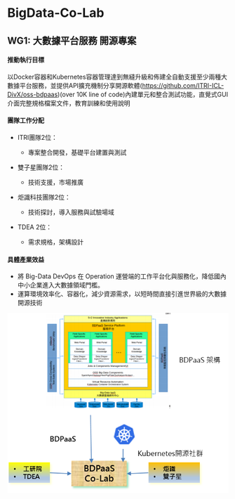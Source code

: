 # BigData-Co-Lab

## WG1: 大數據平台服務 開源專案   

#### 推動執行目標
以Docker容器和Kubernetes容器管理達到無縫升級和佈建全自動支援至少兩種大數據平台服務，並提供API擴充機制分享開源軟體(https://github.com/ITRI-ICL-DivX/oss-bdpaas)(over 10K line of code)內建單元和整合測試功能，直覺式GUI介面完整規格檔案文件，教育訓練和使用說明

#### 團隊工作分配

* ITRI團隊2位：
  * 專案整合開發，基礎平台建置與測試 
  
* 雙子星團隊2位：
  * 技術支援，市場推廣
  
* 炬識科技團隊2位：
  * 技術探討，導入服務與試驗場域
  
* TDEA 2位：
  * 需求規格，架構設計



#### 具體產業效益

* 將 Big-Data DevOps 在 Operation 運營端的工作平台化與服務化，降低國內中小企業進入大數據領域門檻。
* 運算環境效率化、容器化，減少資源需求，以短時間直接引進世界級的大數據開源技術



<p align="center">
  <img src="https://github.com/twoss-io/BigData-Co-Lab/blob/master/img/bigdata_intro1.png">
</p>
